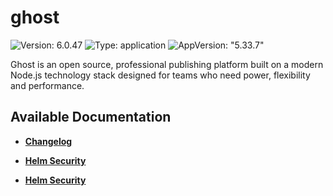 # ghost

![Version: 6.0.47](https://img.shields.io/badge/Version-6.0.47-informational?style=flat-square) ![Type: application](https://img.shields.io/badge/Type-application-informational?style=flat-square) ![AppVersion: "5.33.7"](https://img.shields.io/badge/AppVersion-"5.33.7"-informational?style=flat-square)

Ghost is an open source, professional publishing platform built on a modern Node.js technology stack designed for teams who need power, flexibility and performance.

## Available Documentation

- [**Changelog**](CHANGELOG)

- [**Helm Security**](container-security)

- [**Helm Security**](helm-security)


